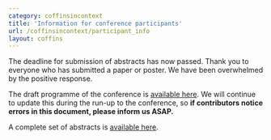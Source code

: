 ```yaml
---
category: coffinsincontext
title: 'Information for conference participants'
url: /coffinsincontext/participant_info
layout: coffins
---
```


The deadline for submission of abstracts has now passed. Thank you to everyone who has submitted a paper or poster. We have been overwhelmed by the positive response.

The draft programme of the conference is [available here](../Draft_programme_online6.pdf). We will continue to update this during the run-up to the conference, so **if contributors notice errors in this document, please inform us ASAP.**

A complete set of abstracts is [available here](../Abstracts.pdf).
